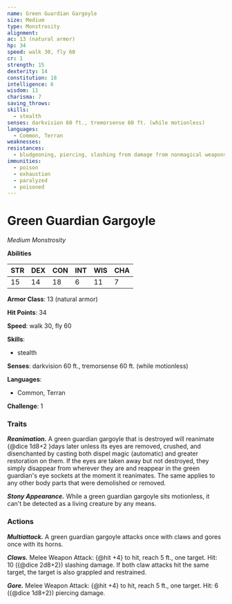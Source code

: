 ```yaml
---
name: Green Guardian Gargoyle
size: Medium
type: Monstrosity
alignment: 
ac: 13 (natural armor)
hp: 34
speed: walk 30, fly 60
cr: 1
strength: 15
dexterity: 14
constitution: 18
intelligence: 6
wisdom: 11
charisma: 7
saving_throws:
skills:
  - stealth
senses: darkvision 60 ft., tremorsense 60 ft. (while motionless)
languages:
  - Common, Terran
weaknesses:
resistances:
  - bludgeoning, piercing, slashing from damage from nonmagical weapons or not made of adamantine
immunities:
  - poison
  - exhaustion
  - paralyzed
  - poisoned
---
```


# Green Guardian Gargoyle

*Medium Monstrosity*

**Abilities**

| STR | DEX | CON | INT | WIS | CHA |
| --- | --- | --- | --- | --- | --- |
| 15 | 14 | 18 | 6 | 11 | 7 |

**Armor Class**: 13 (natural armor)

**Hit Points**: 34

**Speed**: walk 30, fly 60

**Skills**:
  - stealth

**Senses**: darkvision 60 ft., tremorsense 60 ft. (while motionless)

**Languages**:
  - Common, Terran

**Challenge**: 1

### Traits
***Reanimation.*** A green guardian gargoyle that is destroyed will reanimate {@dice 1d8+2 }days later unless its eyes are removed, crushed, and disenchanted by casting both dispel magic (automatic) and greater restoration on them. If the eyes are taken away but not destroyed, they simply disappear from wherever they are and reappear in the green guardian's eye sockets at the moment it reanimates. The same applies to any other body parts that were demolished or removed.

***Stony Appearance.*** While a green guardian gargoyle sits motionless, it can't be detected as a living creature by any means.

### Actions
***Multiattack.*** A green guardian gargoyle attacks once with claws and gores once with its horns.

***Claws.*** Melee Weapon Attack: {@hit +4} to hit, reach 5 ft., one target. Hit: 10 ({@dice 2d8+2}) slashing damage. If both claw attacks hit the same target, the target is also grappled and restrained.

***Gore.*** Melee Weapon Attack: {@hit +4} to hit, reach 5 ft., one target. Hit: 6 ({@dice 1d8+2}) piercing damage.


